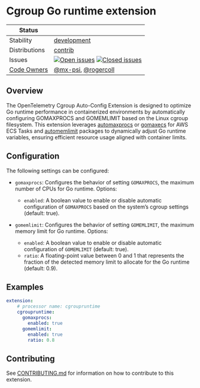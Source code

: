 # Cgroup Go runtime extension


<!-- status autogenerated section -->
| Status        |           |
| ------------- |-----------|
| Stability     | [development]  |
| Distributions | [contrib] |
| Issues        | [![Open issues](https://img.shields.io/github/issues-search/open-telemetry/opentelemetry-collector-contrib?query=is%3Aissue%20is%3Aopen%20label%3Aextension%2Fcgroupruntime%20&label=open&color=orange&logo=opentelemetry)](https://github.com/open-telemetry/opentelemetry-collector-contrib/issues?q=is%3Aopen+is%3Aissue+label%3Aextension%2Fcgroupruntime) [![Closed issues](https://img.shields.io/github/issues-search/open-telemetry/opentelemetry-collector-contrib?query=is%3Aissue%20is%3Aclosed%20label%3Aextension%2Fcgroupruntime%20&label=closed&color=blue&logo=opentelemetry)](https://github.com/open-telemetry/opentelemetry-collector-contrib/issues?q=is%3Aclosed+is%3Aissue+label%3Aextension%2Fcgroupruntime) |
| [Code Owners](https://github.com/open-telemetry/opentelemetry-collector-contrib/blob/main/CONTRIBUTING.md#becoming-a-code-owner)    | [@mx-psi](https://www.github.com/mx-psi), [@rogercoll](https://www.github.com/rogercoll) |

[development]: https://github.com/open-telemetry/opentelemetry-collector/blob/main/docs/component-stability.md#development
[contrib]: https://github.com/open-telemetry/opentelemetry-collector-releases/tree/main/distributions/otelcol-contrib
<!-- end autogenerated section -->

## Overview

The OpenTelemetry Cgroup Auto-Config Extension is designed to optimize Go runtime performance in containerized environments by automatically configuring GOMAXPROCS and GOMEMLIMIT based on the Linux cgroup filesystem. This extension leverages [automaxprocs](https://github.com/uber-go/automaxprocs) or [gomaxecs](https://github.com/rdforte/gomaxecs) for AWS ECS Tasks and [automemlimit](https://github.com/KimMachineGun/automemlimit) packages to dynamically adjust Go runtime variables, ensuring efficient resource usage aligned with container limits.

## Configuration

The following settings can be configured:

- `gomaxprocs`: Configures the behavior of setting `GOMAXPROCS`, the maximum number of CPUs for Go runtime. Options:
  - `enabled`: A boolean value to enable or disable automatic configuration of `GOMAXPROCS` based on the system’s cgroup settings (default: true).

- `gomemlimit`: Configures the behavior of setting `GOMEMLIMIT`, the maximum memory limit for Go runtime. Options:
  - `enabled`: A boolean value to enable or disable automatic configuration of `GOMEMLIMIT` (default: true).
  - `ratio`: A floating-point value between 0 and 1 that represents the fraction of the detected memory limit to allocate for the Go runtime (default: 0.9).

## Examples

```yaml
extension:
    # processor name: cgroupruntime
    cgroupruntime:
      gomaxprocs:
        enabled: true
      gomemlimit:
        enabled: true
        ratio: 0.8
```

## Contributing

See [CONTRIBUTING.md](CONTRIBUTING.md) for information on how to contribute to this extension.
